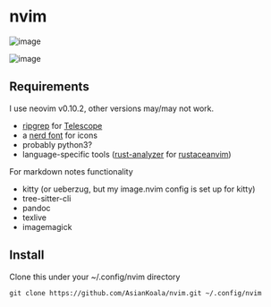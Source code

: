 # nvim
![image](https://files.catbox.moe/qfdxug.png)

![image](https://files.catbox.moe/c0nsbi.png)

## Requirements
I use neovim v0.10.2, other versions may/may not work.

- [ripgrep](https://github.com/BurntSushi/ripgrep) for [Telescope](https://github.com/nvim-telescope/telescope.nvim)
- a [nerd font](https://github.com/ryanoasis/nerd-fonts) for icons
- probably python3?
- language-specific tools ([rust-analyzer](https://rust-analyzer.github.io/) for [rustaceanvim](https://github.com/mrcjkb/rustaceanvim))

For markdown notes functionality
- kitty (or ueberzug, but my image.nvim config is set up for kitty)
- tree-sitter-cli
- pandoc
- texlive
- imagemagick

## Install
Clone this under your ~/.config/nvim directory

```
git clone https://github.com/AsianKoala/nvim.git ~/.config/nvim
```
